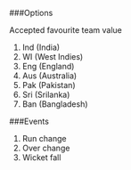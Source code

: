 ###Options

Accepted favourite team value
  1. Ind (India)
  2. WI (West Indies)
  3. Eng (England)
  4. Aus (Australia)
  5. Pak (Pakistan)
  6. Sri (Srilanka)
  7. Ban (Bangladesh)
  
###Events 
  1. Run change
  2. Over change
  3. Wicket fall